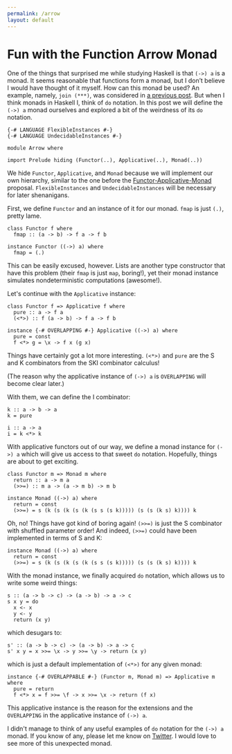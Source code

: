 ```yaml
---
permalink: /arrow
layout: default
---
```


# Fun with the Function Arrow Monad

One of the things that surprised me while studying Haskell is that `(->) a` is a monad. It seems reasonable that functions form a monad, but I don’t believe I would have thought of it myself. How can this monad be used? An example, namely, `join (***)`, was considered in [a previous post][1]. But when I think monads in Haskell I, think of `do` notation. In this post we will define the `(->) a` monad ourselves and explored a bit of the weirdness of its `do` notation.

    {-# LANGUAGE FlexibleInstances #-}
    {-# LANGUAGE UndecidableInstances #-}

    module Arrow where

    import Prelude hiding (Functor(..), Applicative(..), Monad(..))

We hide `Functor`, `Applicative`, and `Monad` because we will implement our own hierarchy, similar to the one before the [Functor-Applicative-Monad][2] proposal. `FlexibleInstances` and `UndecidableInstances` will be necessary for later shenanigans.

First, we define `Functor` and an instance of it for our monad. `fmap` is just `(.)`, pretty lame.

    class Functor f where
      fmap :: (a -> b) -> f a -> f b

    instance Functor ((->) a) where
      fmap = (.)

This can be easily excused, however. Lists are another type constructor that have this problem (their `fmap` is just `map`, boring!), yet their monad instance simulates nondeterministic computations (awesome!).

Let's continue with the `Applicative` instance:

    class Functor f => Applicative f where
      pure :: a -> f a
      (<*>) :: f (a -> b) -> f a -> f b

    instance {-# OVERLAPPING #-} Applicative ((->) a) where
      pure = const
      f <*> g = \x -> f x (g x)

Things have certainly got a lot more interesting. `(<*>)` and `pure` are the S and K combinators from the SKI combinator calculus!

(The reason why the applicative instance of `(->) a` is `OVERLAPPING` will become clear later.)

With them, we can define the I combinator:

    k :: a -> b -> a
    k = pure

    i :: a -> a
    i = k <*> k

With applicative functors out of our way, we define a monad instance for `(->) a` which will give us access to that sweet `do` notation. Hopefully, things are about to get exciting.

    class Functor m => Monad m where
      return :: a -> m a
      (>>=) :: m a -> (a -> m b) -> m b

    instance Monad ((->) a) where
      return = const
      (>>=) = s (k (s (k (s (k (s s (s k))))) (s (s (k s) k)))) k

Oh, no! Things have got kind of boring again! `(>>=)` is just the S combinator with shuffled parameter order! And indeed, `(>>=)` could have been implemented in terms of S and K:

```
instance Monad ((->) a) where
  return = const
  (>>=) = s (k (s (k (s (k (s s (s k))))) (s (s (k s) k)))) k
```

<!-- This is secretly using the default arrow monad. I believe there is an extension that allows one to replace `do` notation, similar to `ApplicativeDo`. -->
With the monad instance, we finally acquired `do` notation, which allows us to write some weird things:

    s :: (a -> b -> c) -> (a -> b) -> a -> c
    s x y = do
      x <- x
      y <- y
      return (x y)

which desugars to:

    s' :: (a -> b -> c) -> (a -> b) -> a -> c
    s' x y = x >>= \x -> y >>= \y -> return (x y)

which is just a default implementation of `(<*>)` for any given monad:

    instance {-# OVERLAPPABLE #-} (Functor m, Monad m) => Applicative m where
      pure = return
      f <*> x = f >>= \f -> x >>= \x -> return (f x)

This applicative instance is the reason for the extensions and the `OVERLAPPING` in the applicative instance of `(->) a`.

I didn't manage to think of any useful examples of `do` notation for the `(->) a` monad. If you know of any, please let me know on [Twitter][3]. I would love to see more of this unexpected monad.

[1]: /join
[2]: https://wiki.haskell.org/Functor-Applicative-Monad_Proposal
[3]: https://twitter.com/pedrominicz
